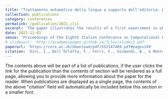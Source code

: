 ```yaml
---
title: "Trattamento automatico della lingua a supporto dell’editoria: primi esperimenti con il Devoto-Oli Junior"
collection: publications
category: conferences
permalink: /publication/2021_clic
excerpt: 'The paper illustrates the results of a first experiment in which Natural Language Processing was used to support the revision of a children’s dictionary, in particular for what concerns style and wording of definitions and the enrichment of the list of lemmas. The results achieved are promising and demonstrate the potential of a synergy to be strengthened in the publishing sector.'
date: 2021-12-01
venue: 'Proceedings of the Eighth Italian Conference on Computational Linguistics (CLiC-it)'
# slidesurl: 'http://academicpages.github.io/files/slides1.pdf'
paperurl: 'https://core.ac.uk/download/pdf/552147489.pdf#page=149'
citation: 'Dini, I., Dell’Orletta, F., Ferri, F., Gismondi, B., & Montemagni, S. (2022). &quot;Trattamento automatico della lingua a supporto dell’editoria: primi esperimenti con il Devoto-Oli Junior.&quot; In <i>E. Fersini, M. Passarotti, & V. Patti (éds.), Proceedings of the Eighth Italian Conference on Computational Linguistics CliC-it 2021 </i>
---
```


The contents above will be part of a list of publications, if the user clicks the link for the publication than the contents of section will be rendered as a full page, allowing you to provide more information about the paper for the reader. When publications are displayed as a single page, the contents of the above "citation" field will automatically be included below this section in a smaller font.
